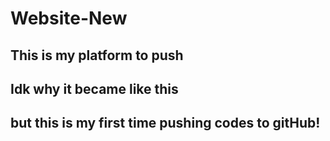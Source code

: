 # Website-New

## This is my platform to push
## Idk why it became like this
## but this is my first time pushing codes to gitHub!

